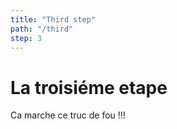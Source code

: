 ```yaml
---
title: "Third step"
path: "/third"
step: 3
---
```


# La troisiéme etape

Ca marche ce truc de fou !!!
